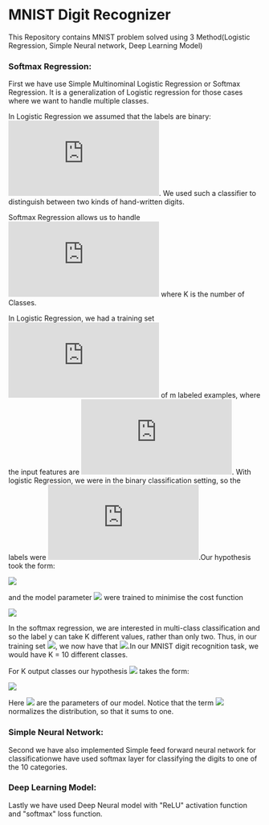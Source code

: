 # MNIST Digit Recognizer
This Repository contains MNIST problem solved using 3 Method(Logistic Regression, Simple Neural network, Deep Learning Model)

### Softmax Regression:
First we have use Simple Multinominal Logistic Regression or Softmax Regression.
It is a generalization of Logistic regression for those cases where we want to handle multiple classes.

In Logistic Regression we assumed that the labels are binary: ![](https://latex.codecogs.com/gif.latex?y%5E%7B%28i%29%7D%20%5Cin%20%5C%7B0%2C1%5C%7D). We used such a classifier to distinguish between two kinds of hand-written digits.

Softmax Regression allows us to handle ![](https://latex.codecogs.com/gif.latex?y%5E%7B%28i%29%7D%20%5Cin%20%5C%7B1%2C%5Cldots%2CK%5C%7D) where K is the number of Classes.

In Logistic Regression, we had a training set ![](https://latex.codecogs.com/gif.latex?%5C%7B%20%28x%5E%7B%281%29%7D%2C%20y%5E%7B%281%29%7D%29%2C%20%5Cldots%2C%20%28x%5E%7B%28m%29%7D%2C%20y%5E%7B%28m%29%7D%29%20%5C%7D) of m labeled examples, where the input features are ![](https://latex.codecogs.com/gif.latex?x%5E%7B%28i%29%7D%20%5Cin%20%5CRe%5E%7Bn%7D). With logistic Regression, we were in the binary classification setting, so the labels were ![](https://latex.codecogs.com/gif.latex?y%5E%7B%28i%29%7D%20%5Cin%20%5C%7B0%2C1%5C%7D).Our hypothesis took the form: 

![](http://www.sciweavers.org/upload/Tex2Img_1543849469/render.png)

and the model parameter ![](http://www.sciweavers.org/upload/Tex2Img_1543849637/render.png) were trained to minimise the cost function

![](http://www.sciweavers.org/upload/Tex2Img_1543849698/render.png)

In the softmax regression, we are interested in multi-class classification and so the label y can take K different values, rather than only two. Thus, in our training set ![](http://www.sciweavers.org/upload/Tex2Img_1543849843/render.png), we now have that ![](http://www.sciweavers.org/upload/Tex2Img_1543849930/render.png).In our MNIST digit recognition task, we would have K = 10 different classes.

For K output classes our hypothesis ![](http://www.sciweavers.org/upload/Tex2Img_1543850109/render.png) takes the form:

![](http://www.sciweavers.org/upload/Tex2Img_1543850170/render.png)

Here ![](http://www.sciweavers.org/upload/Tex2Img_1543850216/render.png) are  the parameters of our model. Notice that the term ![](http://www.sciweavers.org/upload/Tex2Img_1543850281/render.png) normalizes the distribution, so that it sums to one.


### Simple Neural Network:
Second we have also implemented Simple feed forward neural network for classificationwe have used softmax layer for classifying the digits to one of the 10 categories.

### Deep Learning Model:
Lastly we have used Deep Neural model with "ReLU" activation function and "softmax" loss function.


